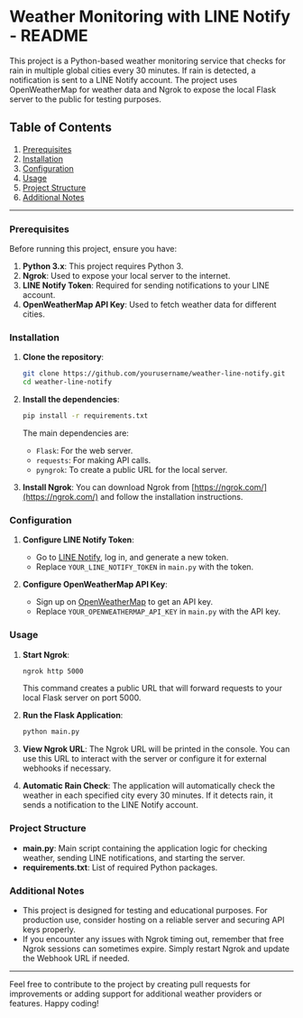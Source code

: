 
# Weather Monitoring with LINE Notify - README

This project is a Python-based weather monitoring service that checks for rain in multiple global cities every 30 minutes. If rain is detected, a notification is sent to a LINE Notify account. The project uses OpenWeatherMap for weather data and Ngrok to expose the local Flask server to the public for testing purposes.

## Table of Contents
1. [Prerequisites](#prerequisites)
2. [Installation](#installation)
3. [Configuration](#configuration)
4. [Usage](#usage)
5. [Project Structure](#project-structure)
6. [Additional Notes](#additional-notes)

---

### Prerequisites

Before running this project, ensure you have:

1. **Python 3.x**: This project requires Python 3.
2. **Ngrok**: Used to expose your local server to the internet.
3. **LINE Notify Token**: Required for sending notifications to your LINE account.
4. **OpenWeatherMap API Key**: Used to fetch weather data for different cities.

### Installation

1. **Clone the repository**:
   ```bash
   git clone https://github.com/yourusername/weather-line-notify.git
   cd weather-line-notify
   ```

2. **Install the dependencies**:
   ```bash
   pip install -r requirements.txt
   ```

   The main dependencies are:
   - `Flask`: For the web server.
   - `requests`: For making API calls.
   - `pyngrok`: To create a public URL for the local server.

3. **Install Ngrok**:
   You can download Ngrok from [https://ngrok.com/](https://ngrok.com/) and follow the installation instructions.

### Configuration

1. **Configure LINE Notify Token**:
   - Go to [LINE Notify](https://notify-bot.line.me/en/), log in, and generate a new token.
   - Replace `YOUR_LINE_NOTIFY_TOKEN` in `main.py` with the token.

2. **Configure OpenWeatherMap API Key**:
   - Sign up on [OpenWeatherMap](https://home.openweathermap.org/users/sign_up) to get an API key.
   - Replace `YOUR_OPENWEATHERMAP_API_KEY` in `main.py` with the API key.

### Usage

1. **Start Ngrok**:
   ```bash
   ngrok http 5000
   ```
   This command creates a public URL that will forward requests to your local Flask server on port 5000.

2. **Run the Flask Application**:
   ```bash
   python main.py
   ```

3. **View Ngrok URL**:
   The Ngrok URL will be printed in the console. You can use this URL to interact with the server or configure it for external webhooks if necessary.

4. **Automatic Rain Check**:
   The application will automatically check the weather in each specified city every 30 minutes. If it detects rain, it sends a notification to the LINE Notify account.

### Project Structure

- **main.py**: Main script containing the application logic for checking weather, sending LINE notifications, and starting the server.
- **requirements.txt**: List of required Python packages.

### Additional Notes

- This project is designed for testing and educational purposes. For production use, consider hosting on a reliable server and securing API keys properly.
- If you encounter any issues with Ngrok timing out, remember that free Ngrok sessions can sometimes expire. Simply restart Ngrok and update the Webhook URL if needed.

---

Feel free to contribute to the project by creating pull requests for improvements or adding support for additional weather providers or features. Happy coding!
